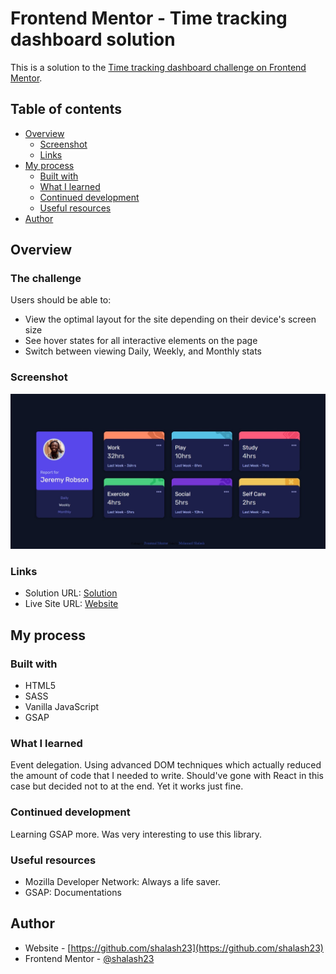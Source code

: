 # Frontend Mentor - Time tracking dashboard solution

This is a solution to the [Time tracking dashboard challenge on Frontend Mentor](https://www.frontendmentor.io/challenges/time-tracking-dashboard-UIQ7167Jw).

## Table of contents

- [Overview](#overview)
  - [Screenshot](#screenshot)
  - [Links](#links)
- [My process](#my-process)
  - [Built with](#built-with)
  - [What I learned](#what-i-learned)
  - [Continued development](#continued-development)
  - [Useful resources](#useful-resources)
- [Author](#author)


## Overview

### The challenge

Users should be able to:

- View the optimal layout for the site depending on their device's screen size
- See hover states for all interactive elements on the page
- Switch between viewing Daily, Weekly, and Monthly stats

### Screenshot

![](https://github.com/shalash23/time-dashboard/blob/main/Web%20capture_6-12-2022_14345_127.0.0.1.jpeg)


### Links

- Solution URL: [Solution](https://github.com/shalash23/time-dashboard)
- Live Site URL: [Website](https://wondrous-chimera-102a79.netlify.app/)

## My process

### Built with

- HTML5 
- SASS
- Vanilla JavaScript
- GSAP



### What I learned

Event delegation. Using advanced DOM techniques which actually reduced the amount of code that I needed to write. Should've gone with React in this case but decided not to at the end. Yet it works just fine.


### Continued development

Learning GSAP more. Was very interesting to use this library.

### Useful resources

- Mozilla Developer Network: Always a life saver.
- GSAP: Documentations

## Author

- Website - [https://github.com/shalash23](https://github.com/shalash23)
- Frontend Mentor - [@shalash23](https://www.frontendmentor.io/profile/shalash23)



